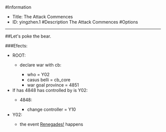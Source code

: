 #Information
 - Title: The Attack Commences
 - ID: yingzhen.1
#Description
The Attack Commences
#Options

___
##Let's poke the bear.

###Efects:<ul><li>ROOT:</li><ul><li>declare war with cb:</li><ul><li>who = Y02</li><li>casus belli = cb_core</li><li>war goal province = 4851</li></ul></ul><li>If has 4848 has controlled by is Y02:</li><ul><li>4848:</li><ul><li>change controller = Y10</li></ul></ul><li>Y02:</li><ul><li>the event [Renegades!](../events/renegades.md) happens</li></ul></ul>
